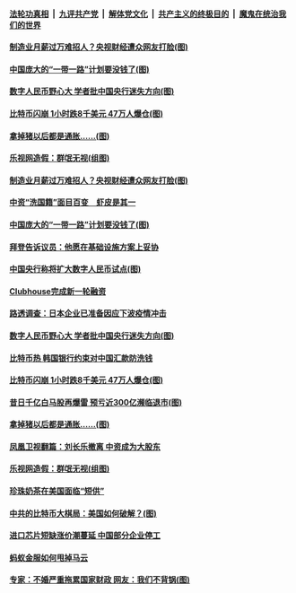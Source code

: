 

####  [法轮功真相](../../../../basic/blob/master/README.md?t=04201501) &nbsp;|&nbsp; [九评共产党](../../../../9ping.md/blob/master/README.md?t=04201501) &nbsp;|&nbsp; [解体党文化](../../../../jtdwh.md/blob/master/README.md?t=04201501)  &nbsp;|&nbsp; [共产主义的终极目的](../../../../gczydzjmd.md/blob/master/README.md?t=04201501) &nbsp;|&nbsp; [魔鬼在统治我们的世界](../../../../mgztzwmdsj.md/blob/master/README.md?t=04201501) 

#### [制造业月薪过万难招人？央视财经遭众网友打脸(图)](../pages/p5/969286.md?t=04201501) 

#### [中国庞大的“一带一路”计划要没钱了(图)](../pages/p5/969240.md?t=04201501) 

#### [数字人民币野心大 学者批中国央行迷失方向(图)](../pages/p5/969235.md?t=04201501) 

#### [比特币闪崩 1小时跌8千美元 47万人爆仓(图)](../pages/p5/969196.md?t=04201501) 

#### [拿掉猪以后都是通胀……(图)](../pages/p5/969172.md?t=04201501) 

#### [乐视网造假：群氓无视(组图)](../pages/p5/969177.md?t=04201501) 

#### [制造业月薪过万难招人？央视财经遭众网友打脸(图)](../pages/p5/969286.md?t=04201501) 

#### [中资“洗国籍”面目百变　虾皮是其一](../pages/p5/969277.md?t=04201501) 

#### [中国庞大的“一带一路”计划要没钱了(图)](../pages/p5/969240.md?t=04201501) 

#### [拜登告诉议员：他愿在基础设施方案上妥协](../pages/p5/969275.md?t=04201501) 

#### [中国央行称将扩大数字人民币试点(图)](../pages/p5/969272.md?t=04201501) 

#### [Clubhouse完成新一轮融资](../pages/p5/969238.md?t=04201501) 

#### [路透调查：日本企业已准备因应下波疫情冲击](../pages/p5/969237.md?t=04201501) 

#### [数字人民币野心大 学者批中国央行迷失方向(图)](../pages/p5/969235.md?t=04201501) 

#### [比特币热 韩国银行约束对中国汇款防洗钱](../pages/p5/969231.md?t=04201501) 

#### [比特币闪崩 1小时跌8千美元 47万人爆仓(图)](../pages/p5/969196.md?t=04201501) 

#### [昔日千亿白马股再爆雷 预亏近300亿濒临退市(图)](../pages/p5/969192.md?t=04201501) 

#### [拿掉猪以后都是通胀……(图)](../pages/p5/969172.md?t=04201501) 

#### [凤凰卫视翻篇：刘长乐撤离 中资成为大股东](../pages/p5/969183.md?t=04201501) 

#### [乐视网造假：群氓无视(组图)](../pages/p5/969177.md?t=04201501) 

#### [珍珠奶茶在美国面临“短供”](../pages/p5/969181.md?t=04201501) 

#### [中共的比特币大棋局：美国如何破解？(图)](../pages/p5/969174.md?t=04201501) 

#### [进口芯片短缺涨价潮蔓延 中国部分企业停工](../pages/p5/969152.md?t=04201501) 

#### [蚂蚁金服如何甩掉马云](../pages/p5/969116.md?t=04201501) 


#### [专家：不婚严重拖累国家财政 网友：我们不背锅(图)](../pages/p5/969077.md?t=04201501) 

